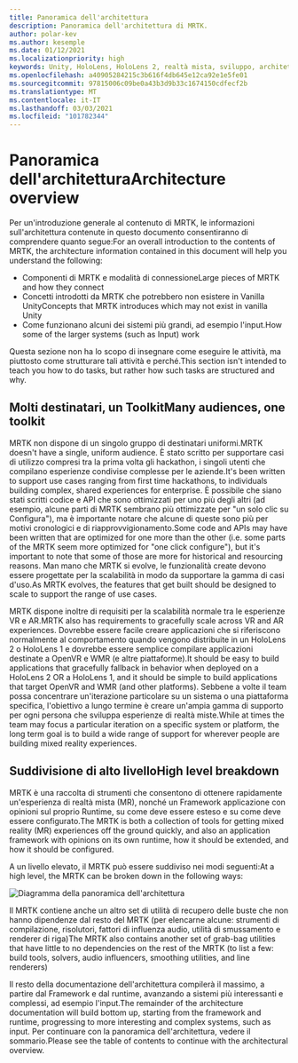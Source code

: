 ```yaml
---
title: Panoramica dell'architettura
description: Panoramica dell'architettura di MRTK.
author: polar-kev
ms.author: kesemple
ms.date: 01/12/2021
ms.localizationpriority: high
keywords: Unity, HoloLens, HoloLens 2, realtà mista, sviluppo, architettura MRTK
ms.openlocfilehash: a40905284215c3b616f4db645e12ca92e1e5fe01
ms.sourcegitcommit: 97815006c09be0a43b3d9b33c1674150cdfecf2b
ms.translationtype: MT
ms.contentlocale: it-IT
ms.lasthandoff: 03/03/2021
ms.locfileid: "101782344"
---
```

# <a name="architecture-overview"></a><span data-ttu-id="f0eaa-104">Panoramica dell'architettura</span><span class="sxs-lookup"><span data-stu-id="f0eaa-104">Architecture overview</span></span>

<span data-ttu-id="f0eaa-105">Per un'introduzione generale al contenuto di MRTK, le informazioni sull'architettura contenute in questo documento consentiranno di comprendere quanto segue:</span><span class="sxs-lookup"><span data-stu-id="f0eaa-105">For an overall introduction to the contents of MRTK, the architecture information contained in this document will help you understand the following:</span></span>

- <span data-ttu-id="f0eaa-106">Componenti di MRTK e modalità di connessione</span><span class="sxs-lookup"><span data-stu-id="f0eaa-106">Large pieces of MRTK and how they connect</span></span>
- <span data-ttu-id="f0eaa-107">Concetti introdotti da MRTK che potrebbero non esistere in Vanilla Unity</span><span class="sxs-lookup"><span data-stu-id="f0eaa-107">Concepts that MRTK introduces which may not exist in vanilla Unity</span></span>
- <span data-ttu-id="f0eaa-108">Come funzionano alcuni dei sistemi più grandi, ad esempio l'input.</span><span class="sxs-lookup"><span data-stu-id="f0eaa-108">How some of the larger systems (such as Input) work</span></span>

<span data-ttu-id="f0eaa-109">Questa sezione non ha lo scopo di insegnare come eseguire le attività, ma piuttosto come strutturare tali attività e perché.</span><span class="sxs-lookup"><span data-stu-id="f0eaa-109">This section isn't intended to teach you how to do tasks, but rather how such tasks are structured and why.</span></span>

## <a name="many-audiences-one-toolkit"></a><span data-ttu-id="f0eaa-110">Molti destinatari, un Toolkit</span><span class="sxs-lookup"><span data-stu-id="f0eaa-110">Many audiences, one toolkit</span></span>

<span data-ttu-id="f0eaa-111">MRTK non dispone di un singolo gruppo di destinatari uniformi.</span><span class="sxs-lookup"><span data-stu-id="f0eaa-111">MRTK doesn't have a single, uniform audience.</span></span> <span data-ttu-id="f0eaa-112">È stato scritto per supportare casi di utilizzo compresi tra la prima volta gli hackathon, i singoli utenti che compilano esperienze condivise complesse per le aziende.</span><span class="sxs-lookup"><span data-stu-id="f0eaa-112">It's been written to support use cases ranging from first time hackathons, to individuals building complex, shared experiences for enterprise.</span></span> <span data-ttu-id="f0eaa-113">È possibile che siano stati scritti codice e API che sono ottimizzati per uno più degli altri (ad esempio, alcune parti di MRTK sembrano più ottimizzate per "un solo clic su Configura"), ma è importante notare che alcune di queste sono più per motivi cronologici e di riapprovvigionamento.</span><span class="sxs-lookup"><span data-stu-id="f0eaa-113">Some code and APIs may have been written that are optimized for one more than the other (i.e. some parts of the MRTK seem more optimized for "one click configure"), but it's important to note that some of those are more for historical and resourcing reasons.</span></span> <span data-ttu-id="f0eaa-114">Man mano che MRTK si evolve, le funzionalità create devono essere progettate per la scalabilità in modo da supportare la gamma di casi d'uso.</span><span class="sxs-lookup"><span data-stu-id="f0eaa-114">As MRTK evolves, the features that get built should be designed to scale to support the range of use cases.</span></span>

<span data-ttu-id="f0eaa-115">MRTK dispone inoltre di requisiti per la scalabilità normale tra le esperienze VR e AR.</span><span class="sxs-lookup"><span data-stu-id="f0eaa-115">MRTK also has requirements to gracefully scale across VR and AR experiences.</span></span> <span data-ttu-id="f0eaa-116">Dovrebbe essere facile creare applicazioni che si riferiscono normalmente al comportamento quando vengono distribuite in un HoloLens 2 o HoloLens 1 e dovrebbe essere semplice compilare applicazioni destinate a OpenVR e WMR (e altre piattaforme).</span><span class="sxs-lookup"><span data-stu-id="f0eaa-116">It should be easy to build applications that gracefully fallback in behavior when deployed on a HoloLens 2 OR a HoloLens 1, and it should be simple to build applications that target OpenVR and WMR (and other platforms).</span></span> <span data-ttu-id="f0eaa-117">Sebbene a volte il team possa concentrare un'iterazione particolare su un sistema o una piattaforma specifica, l'obiettivo a lungo termine è creare un'ampia gamma di supporto per ogni persona che sviluppa esperienze di realtà miste.</span><span class="sxs-lookup"><span data-stu-id="f0eaa-117">While at times the team may focus a particular iteration on a specific system or platform, the long term goal is to build a wide range of support for wherever people are building mixed reality experiences.</span></span>

## <a name="high-level-breakdown"></a><span data-ttu-id="f0eaa-118">Suddivisione di alto livello</span><span class="sxs-lookup"><span data-stu-id="f0eaa-118">High level breakdown</span></span>

<span data-ttu-id="f0eaa-119">MRTK è una raccolta di strumenti che consentono di ottenere rapidamente un'esperienza di realtà mista (MR), nonché un Framework applicazione con opinioni sul proprio Runtime, su come deve essere esteso e su come deve essere configurato.</span><span class="sxs-lookup"><span data-stu-id="f0eaa-119">The MRTK is both a collection of tools for getting mixed reality (MR) experiences off the ground quickly, and also an application framework with opinions on its own runtime, how it should be extended, and how it should be configured.</span></span>

<span data-ttu-id="f0eaa-120">A un livello elevato, il MRTK può essere suddiviso nei modi seguenti:</span><span class="sxs-lookup"><span data-stu-id="f0eaa-120">At a high level, the MRTK can be broken down in the following ways:</span></span>

![Diagramma della panoramica dell'architettura](../features/images/architecture/MRTK_Architecture.png)

<span data-ttu-id="f0eaa-122">Il MRTK contiene anche un altro set di utilità di recupero delle buste che non hanno dipendenze dal resto del MRTK (per elencarne alcune: strumenti di compilazione, risolutori, fattori di influenza audio, utilità di smussamento e renderer di riga)</span><span class="sxs-lookup"><span data-stu-id="f0eaa-122">The MRTK also contains another set of grab-bag utilities that have little to no dependencies on the rest of the MRTK (to list a few: build tools, solvers, audio influencers, smoothing utilities, and line renderers)</span></span>

<span data-ttu-id="f0eaa-123">Il resto della documentazione dell'architettura compilerà il massimo, a partire dal Framework e dal runtime, avanzando a sistemi più interessanti e complessi, ad esempio l'input.</span><span class="sxs-lookup"><span data-stu-id="f0eaa-123">The remainder of the architecture documentation will build bottom up, starting from the framework and runtime, progressing to more interesting and complex systems, such as input.</span></span> <span data-ttu-id="f0eaa-124">Per continuare con la panoramica dell'architettura, vedere il sommario.</span><span class="sxs-lookup"><span data-stu-id="f0eaa-124">Please see the table of contents to continue with the architectural overview.</span></span>
